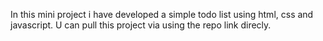 In this mini project i have developed a simple todo list using html, css and javascript.
U can pull this project via using the repo link direcly.
